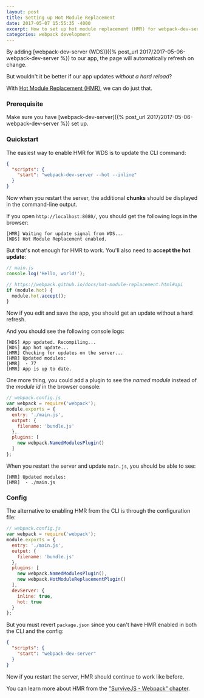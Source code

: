 ```yaml
---
layout: post
title: Setting up Hot Module Replacement
date: 2017-05-07 15:55:35 -4000
excerpt: How to set up hot module replacement (HMR) for webpack-dev-server.
categories: webpack development
---
```


By adding [webpack-dev-server (WDS)]({% post_url 2017/2017-05-06-webpack-dev-server %}) to our app, the page will automatically refresh on change.

But wouldn't it be better if our app updates _without a hard reload_?

With [Hot Module Replacement (HMR)](https://webpack.github.io/docs/hot-module-replacement.html), we can do just that.

### Prerequisite

Make sure you have [webpack-dev-server]({% post_url 2017/2017-05-06-webpack-dev-server %}) set up.

### Quickstart

The easiest way to enable HMR for WDS is to update the CLI command:

```json
{
  "scripts": {
    "start": "webpack-dev-server --hot --inline"
  }
}
```

Now when you restart the server, the additional **chunks** should be displayed in the command-line output.

If you open `http://localhost:8080/`, you should get the following logs in the browser:

```
[HMR] Waiting for update signal from WDS...
[WDS] Hot Module Replacement enabled.
```

But that's not enough for HMR to work. You'll also need to **accept the hot update**:

```js
// main.js
console.log('Hello, world!');

// https://webpack.github.io/docs/hot-module-replacement.html#api
if (module.hot) {
  module.hot.accept();
}
```

Now if you edit and save the app, you should get an update without a hard refresh.

And you should see the following console logs:

```
[WDS] App updated. Recompiling...
[WDS] App hot update...
[HMR] Checking for updates on the server...
[HMR] Updated modules:
[HMR]  - 77
[HMR] App is up to date.
```

One more thing, you could add a plugin to see the _named module_ instead of the _module id_ in the browser console:

```js
// webpack.config.js
var webpack = require('webpack');
module.exports = {
  entry: './main.js',
  output: {
    filename: 'bundle.js'
  },
  plugins: [
    new webpack.NamedModulesPlugin()
  ]
};
```

When you restart the server and update `main.js`, you should be able to see:

```
[HMR] Updated modules:
[HMR]  - ./main.js
```

### Config

The alternative to enabling HMR from the CLI is through the configuration file:

```js
// webpack.config.js
var webpack = require('webpack');
module.exports = {
  entry: './main.js',
  output: {
    filename: 'bundle.js'
  },
  plugins: [
    new webpack.NamedModulesPlugin(),
    new webpack.HotModuleReplacementPlugin()
  ],
  devServer: {
    inline: true,
    hot: true
  }
};
```

But you must revert `package.json` since you can't have HMR enabled in both the CLI and the config:

```json
{
  "scripts": {
    "start": "webpack-dev-server"
  }
}
```

Now if you restart the server, HMR should continue to work like before.

You can learn more about HMR from the ["SurviveJS - Webpack" chapter](https://survivejs.com/webpack/appendices/hmr/).

